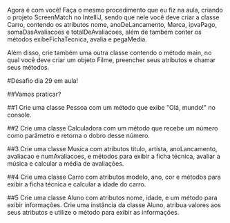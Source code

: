 Agora é com você! Faça o mesmo procedimento que eu fiz na aula, criando o projeto ScreenMatch no IntelliJ, 
sendo que nele você deve criar a classe Carro, contendo os atributos nome, anoDeLancamento, 
Marca, ipvaPago, somaDasAvaliacoes e totalDeAvaliacoes, além de também conter os métodos exibeFichaTecnica, avalia e pegaMedia.

Além disso, crie também uma outra classe contendo o método main, no qual você deve criar um objeto Filme, preencher seus atributos e chamar seus métodos.

#Desafio dia 29 em aula!

##Vamos praticar?

##1 Crie uma classe Pessoa com um método que exibe "Olá, mundo!" no console.

##2 Crie uma classe Calculadora com um método que recebe um número como parâmetro e retorna o dobro desse número.

##3 Crie uma classe Musica com atributos titulo, artista, anoLancamento, avaliacao e numAvaliacoes, e métodos para exibir a  ficha técnica, avaliar a música e calcular a média de avaliações.

##4 Crie uma classe Carro com atributos modelo, ano, cor e métodos para exibir a ficha técnica e calcular a idade do carro.

##5 Crie uma classe Aluno com atributos nome, idade, e um método para exibir informações. Crie uma instância da classe Aluno, atribua valores aos seus atributos e utilize o método para exibir as informações.
